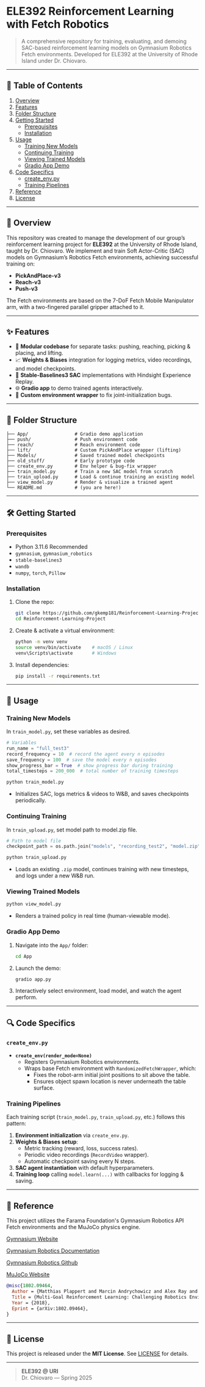 # ELE392 Reinforcement Learning with Fetch Robotics

> A comprehensive repository for training, evaluating, and demoing SAC-based reinforcement learning models on Gymnasium Robotics Fetch environments. Developed for ELE392 at the University of Rhode Island under Dr. Chiovaro.

---

## 🚀 Table of Contents

1. [Overview](#📝Overview)  
2. [Features](#features)  
3. [Folder Structure](#folder-structure)  
4. [Getting Started](#getting-started)  
   - [Prerequisites](#prerequisites)  
   - [Installation](#installation)  
5. [Usage](#usage)  
   - [Training New Models](#training-new-models)  
   - [Continuing Training](#continuing-training)  
   - [Viewing Trained Models](#viewing-trained-models)  
   - [Gradio App Demo](#gradio-app-demo)  
6. [Code Specifics](#code-specifics)  
   - [create_env.py](#create_envpy)  
   - [Training Pipelines](#training-pipelines)  
7. [Reference](#reference)  
8. [License](#license)  

---

## 📝 Overview

This repository was created to manage the development of our group’s reinforcement learning project for **ELE392** at the University of Rhode Island, taught by Dr. Chiovaro. We implement and train Soft Actor-Critic (SAC) models on Gymnasium’s Robotics Fetch environments, achieving successful training on:

- **PickAndPlace-v3**  
- **Reach-v3**  
- **Push-v3**  

The Fetch environments are based on the 7-DoF Fetch Mobile Manipulator arm, with a two-fingered parallel gripper attached to it.

---

## ✨ Features

- 🔄 **Modular codebase** for separate tasks: pushing, reaching, picking & placing, and lifting.  
- 📈 **Weights & Biases** integration for logging metrics, video recordings, and model checkpoints.  
- 🤖 **Stable-Baselines3 SAC** implementations with Hindsight Experience Replay.  
- 🌐 **Gradio app** to demo trained agents interactively.  
- 🧪 **Custom environment wrapper** to fix joint-initialization bugs.  

---

## 📂 Folder Structure

```
├── App/                 # Gradio demo application  
├── push/                # Push environment code  
├── reach/               # Reach environment code  
├── lift/                # Custom PickAndPlace wrapper (lifting)  
├── Models/              # Saved trained model checkpoints  
├── old_stuff/           # Early prototype code  
├── create_env.py        # Env helper & bug-fix wrapper  
├── train_model.py       # Train a new SAC model from scratch  
├── train_upload.py      # Load & continue training an existing model  
├── view_model.py        # Render & visualize a trained agent  
└── README.md            # (you are here!)  
```

---

## 🛠️ Getting Started

### Prerequisites

- Python 3.11.6 Recommended  
- `gymnasium`, `gymnasium_robotics`  
- `stable-baselines3`  
- `wandb`  
- `numpy`, `torch`, `Pillow`  

### Installation

1. Clone the repo:

   ```bash
   git clone https://github.com/gkemp181/Reinforcement-Learning-Project.git
   cd Reinforcement-Learning-Project
   ```

2. Create & activate a virtual environment:

   ```bash
   python -m venv venv
   source venv/bin/activate    # macOS / Linux
   venv\Scripts\activate       # Windows
   ```

3. Install dependencies:

   ```bash
   pip install -r requirements.txt
   ```

---

## 🚀 Usage

### Training New Models

In ```train_model.py```, set these variables as desired.

```python
# Variables
run_name = "full_test3"
record_frequency = 10  # record the agent every n episodes
save_frequency = 100  # save the model every n episodes
show_progress_bar = True  # show progress bar during training
total_timesteps = 200_000  # total number of training timesteps
```

```bash
python train_model.py
```

- Initializes SAC, logs metrics & videos to W&B, and saves checkpoints periodically.

### Continuing Training

In ```train_upload.py```, set model path to model.zip file.

```python
# Path to model file
checkpoint_path = os.path.join("models", "recording_test2", "model.zip")
```

```bash
python train_upload.py
```

- Loads an existing `.zip` model, continues training with new timesteps, and logs under a new W&B run.

### Viewing Trained Models

```bash
python view_model.py
```

- Renders a trained policy in real time (human-viewable mode).

### Gradio App Demo

1. Navigate into the `App/` folder:

   ```bash
   cd App
   ```

2. Launch the demo:

   ```bash
   gradio app.py
   ```

3. Interactively select environment, load model, and watch the agent perform.

---

## 🔍 Code Specifics

### `create_env.py`

- **`create_env(render_mode=None)`**  
  - Registers Gymnasium Robotics environments.  
  - Wraps base Fetch environment with `RandomizedFetchWrapper`, which:
    - Fixes the robot-arm initial joint positions to sit above the table.  
    - Ensures object spawn location is never underneath the table surface.  

### Training Pipelines

Each training script (`train_model.py`, `train_upload.py`, etc.) follows this pattern:

1. **Environment initialization** via `create_env.py`.  
2. **Weights & Biases setup**:
   - Metric tracking (reward, loss, success rates).  
   - Periodic video recordings (`RecordVideo` wrapper).  
   - Automatic checkpoint saving every N steps.  
3. **SAC agent instantiation** with default hyperparameters.  
4. **Training loop** calling `model.learn(...)` with callbacks for logging & saving.

---

## 🤝 Reference

This project utilizes the Farama Foundation's Gymnasium Robotics API Fetch environments and the MuJoCo physics engine.

[Gymnasium Website](https://gymnasium.farama.org/)

[Gymnasium Robotics Documentation](https://robotics.farama.org/)

[Gymnasium Robotics Github](https://github.com/Farama-Foundation/Gymnasium-Robotics)

[MuJoCo Website](https://mujoco.org/)

```bibtex
@misc{1802.09464,
  Author = {Matthias Plappert and Marcin Andrychowicz and Alex Ray and Bob McGrew and Bowen Baker and Glenn Powell and Jonas Schneider and Josh Tobin and Maciek Chociej and Peter Welinder and Vikash Kumar and Wojciech Zaremba},
  Title = {Multi-Goal Reinforcement Learning: Challenging Robotics Environments and Request for Research},
  Year = {2018},
  Eprint = {arXiv:1802.09464},
}
```

---

## 📄 License

This project is released under the **MIT License**. See [LICENSE](LICENSE) for details.

---

> **ELE392 @ URI**  
> Dr. Chiovaro — Spring 2025
